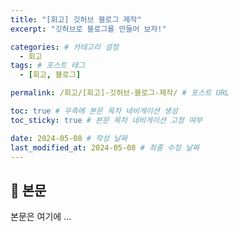 ```yaml
---
title: "[회고] 깃허브 블로그 제작"
excerpt: "깃허브로 블로그를 만들어 보자!"

categories: # 카테고리 설정
  - 회고
tags: # 포스트 태그
  - [회고, 블로그]

permalink: /회고/[회고]-깃허브-블로그-제작/ # 포스트 URL

toc: true # 우측에 본문 목차 네비게이션 생성
toc_sticky: true # 본문 목차 네비게이션 고정 여부

date: 2024-05-08 # 작성 날짜
last_modified_at: 2024-05-08 # 최종 수정 날짜
---
```


## 🦥 본문

본문은 여기에 ...
